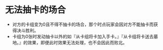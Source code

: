 # 无法抽卡的场合

* 对方的卡组变为0且不得不抽卡的场合，那个时点玩家会因对方不能抽卡而获得决斗胜利。
* 卡组为0张时发动抽卡以外的如『从卡组将卡加入手卡。』『从卡组将卡送去墓地。』的效果，即便此时效果无法处理，也不会因此而败北。

